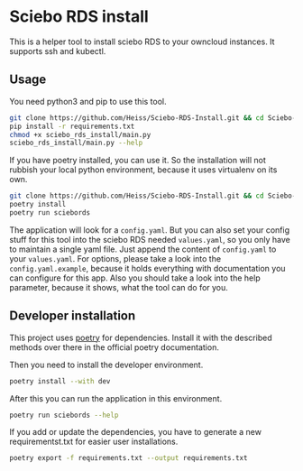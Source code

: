 # Sciebo RDS install

This is a helper tool to install sciebo RDS to your owncloud instances. It supports ssh and kubectl.

## Usage

You need python3 and pip to use this tool.

```bash
git clone https://github.com/Heiss/Sciebo-RDS-Install.git && cd Sciebo-RDS-Install
pip install -r requirements.txt
chmod +x sciebo_rds_install/main.py
sciebo_rds_install/main.py --help
```

If you have poetry installed, you can use it. So the installation will not rubbish your local python environment, because it uses virtualenv on its own.

```bash
git clone https://github.com/Heiss/Sciebo-RDS-Install.git && cd Sciebo-RDS-Install
poetry install
poetry run sciebords
```

The application will look for a `config.yaml`. But you can also set your config stuff for this tool into the sciebo RDS needed `values.yaml`, so you only have to maintain a single yaml file. Just append the content of `config.yaml` to your `values.yaml`. For options, please take a look into the `config.yaml.example`, because it holds everything with documentation you can configure for this app. Also you should take a look into the help parameter, because it shows, what the tool can do for you.

## Developer installation

This project uses [poetry](https://python-poetry.org/docs/#installation) for dependencies. Install it with the described methods over there in the official poetry documentation.

Then you need to install the developer environment.

```bash
poetry install --with dev
```

After this you can run the application in this environment.

```bash
poetry run sciebords --help
```

If you add or update the dependencies, you have to generate a new requirementst.txt for easier user installations.

```bash
poetry export -f requirements.txt --output requirements.txt
```
